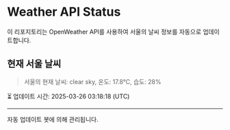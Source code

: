 
# Weather API Status

이 리포지토리는 OpenWeather API를 사용하여 서울의 날씨 정보를 자동으로 업데이트합니다.

## 현재 서울 날씨
> 서울의 현재 날씨: clear sky, 온도: 17.8°C, 습도: 28%

⏳ 업데이트 시간: 2025-03-26 03:18:18 (UTC)

---
자동 업데이트 봇에 의해 관리됩니다.
